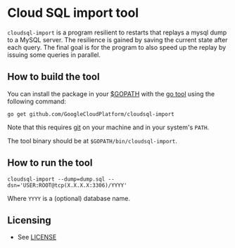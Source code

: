 # Cloud SQL import tool

`cloudsql-import` is a program resilient to restarts that replays a
mysql dump to a MySQL server. The resilience is gained by saving the
current state after each query. The final goal is for the program to
also speed up the replay by issuing some queries in parallel.

## How to build the tool

You can install the package in your [$GOPATH](http://code.google.com/p/go-wiki/wiki/GOPATH "GOPATH") with the [go tool](http://golang.org/cmd/go/ "go command") using the following command:

```
go get github.com/GoogleCloudPlatform/cloudsql-import
```

Note that this requires [git](http://git-scm.com/downloads) on your
machine and in your system's `PATH`.

The tool binary should be at `$GOPATH/bin/cloudsql-import`.

## How to run the tool

```
cloudsql-import --dump=dump.sql --dsn='USER:ROOT@tcp(X.X.X.X:3306)/YYYY'
```

Where `YYYY` is a (optional) database name.

## Licensing

- See [LICENSE][1]

[1]: LICENSE
